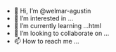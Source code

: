 - 👋 Hi, I’m @welmar-agustin
- 👀 I’m interested in ...
- 🌱 I’m currently learning ...html
- 💞️ I’m looking to collaborate on ...
- 📫 How to reach me ...

<!---
welmar-agustin/welmar-agustin is a ✨ special ✨ repository because its `README.md` (this file) appears on your GitHub profile.
You can click the Preview link to take a look at your changes.
--->
